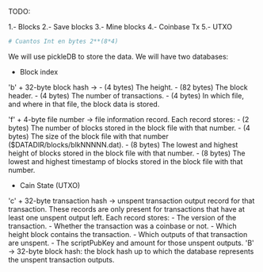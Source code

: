 TODO:

1.- Blocks
2.- Save blocks
3.- Mine blocks
4.- Coinbase Tx
5.- UTXO


``` python
# Cuantos Int en bytes 2**(8*4)
```



We will use pickleDB to store the data. We will have two databases:

- Block index

'b' + 32-byte block hash -> 
	- (4 bytes) The height.
	- (82 bytes) The block header.
	- (4 bytes) The number of transactions.
	- (4 bytes) In which file, and where in that file, the block data is stored.


'f' + 4-byte file number -> file information record. Each record stores:
	- (2 bytes) The number of blocks stored in the block file with that number.
	- (4 bytes) The size of the block file with that number ($DATADIR/blocks/blkNNNNN.dat).
	- (8 bytes) The lowest and highest height of blocks stored in the block file with that number.
	- (8 bytes) The lowest and highest timestamp of blocks stored in the block file with that number.




- Cain State (UTXO)

'c' + 32-byte transaction hash -> unspent transaction output record for that transaction. These records are only present for transactions that have at least one unspent output left. Each record stores:
	- The version of the transaction.
	- Whether the transaction was a coinbase or not.
	- Which height block contains the transaction.
	- Which outputs of that transaction are unspent.
	- The scriptPubKey and amount for those unspent outputs.
'B' -> 32-byte block hash: the block hash up to which the database represents the unspent transaction outputs.
